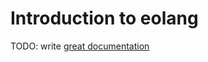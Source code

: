 # Introduction to eolang

TODO: write [great documentation](http://jacobian.org/writing/what-to-write/)

